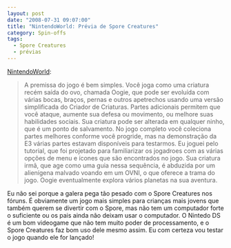 ```yaml
---
layout: post
date: "2008-07-31 09:07:00"
title: "NintendoWorld: Prévia de Spore Creatures"
category: Spin-offs
tags:
  - Spore Creatures
  - prévias
---
```


[NintendoWorld](http://www.nintendoworldreport.com/impressionsArt.cfm?artid=16512):

> A premissa do jogo é bem simples. Você joga como uma criatura recém saída do ovo, chamada Oogie, que pode ser evoluída com várias bocas, braços, pernas e outros apetrechos usando uma versão simplificada do Criador de Criaturas. Partes adicionais permitem que você ataque, aumente sua defesa ou movimento, ou melhore suas habilidades sociais. Sua criatura pode ser alterada em qualquer ninho, que é um ponto de salvamento. No jogo completo você coleciona partes melhores conforme você progride, mas na demonstração da E3 várias partes estavam disponíveis para testarmos. Eu joguei pelo tutorial, que foi projetado para familiarizar os jogadroes com as várias opções de menu e ícones que são encontrados no jogo. Sua criatura irmã, que age como uma guia nessa sequência, é abduzida por um alienígena malvado voando em um OVNI, o que oferece a trama do jogo. Oogie eventualmente explora vários planetas na sua aventura.

Eu não sei porque a galera pega tão pesado com o Spore Creatures nos fóruns. É obviamente um jogo mais simples para crianças mais jovens que também querem se divertir com o Spore, mas não tem um computador forte o suficiente ou os pais ainda não deixam usar o computador. O Nintedo DS é um bom videogame que não tem muito poder de processamento, e o Spore Creatures faz bom uso dele mesmo assim. Eu com certeza vou testar o jogo quando ele for lançado!